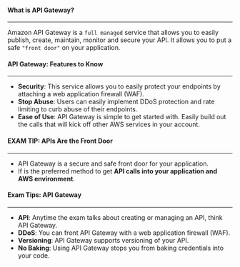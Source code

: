 #### What is API Gateway?

___
Amazon API Gateway is a `full managed` service that allows you to easily publish, create, maintain, monitor and secure
your API. It allows you to put a safe `"front door"` on your application.

#### API Gateway: Features to Know

___

* **Security**: This service allows you to easily protect your endpoints by attaching a web application firewall (WAF).
* **Stop Abuse**: Users can easily implement DDoS protection and rate limiting to curb abuse of their endpoints.
* **Ease of Use**: API Gateway is simple to get started with. Easily build out the calls that will kick off other AWS
  services in your account.

#### EXAM TIP: APIs Are the Front Door

___

* API Gateway is a secure and safe front door for your application.
* If is the preferred method to get **API calls into your application and AWS environment**.

#### Exam Tips: API Gateway

___

* **API**: Anytime the exam talks about creating or managing an API, think API Gateway.
* **DDoS**: You can front API Gateway with a web application firewall (WAF).
* **Versioning**: API Gateway supports versioning of your API.
* **No Baking**: Using API Gateway stops you from baking credentials into your code.